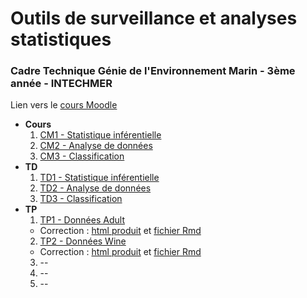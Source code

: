 # Outils de surveillance et analyses statistiques

### Cadre Technique Génie de l'Environnement Marin - 3ème année - INTECHMER

Lien vers le [cours Moodle](https://par.moodle.lecnam.net/course/view.php?id=22651)

-   **Cours**
    1. [CM1 - Statistique inférentielle](cm1--stat-inf.html)
    2. [CM2 - Analyse de données](cm2--add.html)
    3. [CM3 - Classification](cm3--classif.html)
-   **TD**
    1. [TD1 - Statistique inférentielle](td1--stat-inf.html)
    2. [TD2 - Analyse de données](td2--add.html)
    3. [TD3 - Classification](td3--classif.html)
-   **TP**
    1.  [TP1 - Données Adult](tp1--adult.html)
      - Correction : [html produit](tp1--correction.html) et [fichier Rmd](tp1--correction.Rmd)
    2.  [TP2 - Données Wine](tp2--wine.html)
      - Correction : [html produit](tp2--correction.html) et [fichier Rmd](tp2--correction.Rmd)
    3. --
    4.  --
    5.  --

<!--
Programme à faire :
- Taille d'échantillon
- Test : Normalité, Shapiro, chi^2/Fisher, T-test/Wilcoxon, ANOVA/Kruskal-Wallis
- ADD : ACP, AFC, HAC, k-means
- Méthodologie, échantillonage/sondage
- Variable aléatoire vs variable contrôlée
- Mise en place du protocole ?
- PCOA ??
Organisation :
- CM 1h30  -> Proba, loi et Test
- CM 2h    -> ACP et AFC
- CM 1h30  -> CAH et k-means
- TD 1h30  -> Tests sur R (normalité, chisq, t.test/wilcox, cor.test)
- TD 1h30  -> ACP et AFC sur R
- TD 1h30  -> k-means sur R
- TP 3h    -> jeu de données "simple" avec une variable cible binaire idéalement
- TP 3h    -> jeu plus complexe & introduction ANOVA/Kruskall-Wallis
- TP 3h    -> 
- TP 3h    -> 
- TP 3h    -> Récap' global
-->
